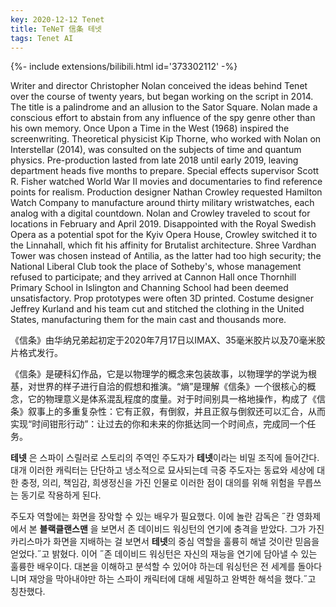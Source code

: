 ```yaml
---
key: 2020-12-12 Tenet
title: TeNeT 信条 테넷
tags: Tenet AI
---
```


<div>{%- include extensions/bilibili.html id='373302112' -%}</div>

Writer and director Christopher Nolan conceived the ideas behind Tenet over the course of twenty years, but began working on the script in 2014. The title is a palindrome and an allusion to the Sator Square. Nolan made a conscious effort to abstain from any influence of the spy genre other than his own memory. Once Upon a Time in the West (1968) inspired the screenwriting. Theoretical physicist Kip Thorne, who worked with Nolan on Interstellar (2014), was consulted on the subjects of time and quantum physics. Pre-production lasted from late 2018 until early 2019, leaving department heads five months to prepare. Special effects supervisor Scott R. Fisher watched World War II movies and documentaries to find reference points for realism. Production designer Nathan Crowley requested Hamilton Watch Company to manufacture around thirty military wristwatches, each analog with a digital countdown. Nolan and Crowley traveled to scout for locations in February and April 2019. Disappointed with the Royal Swedish Opera as a potential spot for the Kyiv Opera House, Crowley switched it to the Linnahall, which fit his affinity for Brutalist architecture. Shree Vardhan Tower was chosen instead of Antilia, as the latter had too high security; the National Liberal Club took the place of Sotheby's, whose management refused to participate; and they arrived at Cannon Hall once Thornhill Primary School in Islington and Channing School had been deemed unsatisfactory. Prop prototypes were often 3D printed. Costume designer Jeffrey Kurland and his team cut and stitched the clothing in the United States, manufacturing them for the main cast and thousands more.

《信条》由华纳兄弟起初定于2020年7月17日以IMAX、35毫米胶片以及70毫米胶片格式发行。

《信条》是硬科幻作品，它是以物理学的概念来包装故事，以物理学的学说为根基，对世界的样子进行自洽的假想和推演。“熵”是理解《信条》一个很核心的概念，它的物理意义是体系混乱程度的度量。对于时间别具一格地操作，构成了《信条》叙事上的多重复杂性：它有正叙，有倒叙，并且正叙与倒叙还可以汇合，从而实现“时间钳形行动”：让过去的你和未来的你抵达同一个时间点，完成同一个任务。

**테넷** 은 스파이 스릴러로 스토리의 주역인 주도자가 **테넷**이라는 비밀 조직에 들어간다. 대개 이러한 캐릭터는 단단하고 냉소적으로 묘사되는데 극중 주도자는 동료와 세상에 대한 충정, 의리, 책임감, 희생정신을 가진 인물로 이러한 점이 대의를 위해 위험을 무릅쓰는 동기로 작용하게 된다. 

주도자 역할에는 화면을 장악할 수 있는 배우가 필요했다. 이에 놀란 감독은 ˝칸 영화제에서 본 **블랙클랜스맨** 을 보면서 존 데이비드 워싱턴의 연기에 충격을 받았다. 그가 가진 카리스마가 화면을 지배하는 걸 보면서 **테넷**의 중심 역할을 훌륭히 해낼 것이란 믿음을 얻었다.˝고 밝혔다. 이어 ˝존 데이비드 워싱턴은 자신의 재능을 연기에 담아낼 수 있는 훌륭한 배우이다. 대본을 이해하고 분석할 수 있어야 하는데 워싱턴은 전 세계를 돌아다니며 재앙을 막아내야만 하는 스파이 캐릭터에 대해 세밀하고 완벽한 해석을 했다.˝고 칭찬했다. 

<!--more-->
